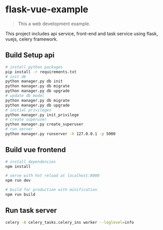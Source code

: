 # flask-vue-example
> This a web development example.

This project includes api service, front-end and task service using
flask, vuejs, celery framework.

## Build Setup api
```bash
# install python packages
pip install -r requirements.txt
# init db
python manager.py db init
python manager.py db migrate
python manager.py db upgrade
# update db model
python manager.py db migrate
python manager.py db upgrade
# initial privileges
python manager.py init_privilege
# create superuser
python manager.py create_superuser
# run server
python manager.py runserver -h 127.0.0.1 -p 5000
```

## Build vue frontend
```bash
# install dependencies
npm install

# serve with hot reload at localhost:8080
npm run dev

# build for production with minification
npm run build
```

## Run task server
```bash
celery -A celery_tasks.celery_ins worker --loglevel=info
```
